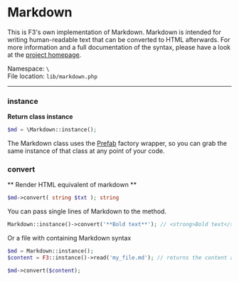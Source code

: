 # Markdown
This is F3's own implementation of Markdown. Markdown is intended for writing human-readable text that can be converted to HTML afterwards. For more information and a full documentation of the syntax, please have a look at the [project homepage](http://daringfireball.net/projects/markdown/).

Namespace: `\` <br/>
File location: `lib/markdown.php`

---

### instance

**Return class instance**

``` php
$md = \Markdown::instance();
```

The Markdown class uses the [Prefab](prefab) factory wrapper, so you can grab the same instance of that class at any point of your code.


### convert
** Render HTML equivalent of markdown **

```php
$md->convert( string $txt ); string
```

You can pass single lines of Markdown to the method.

```php
Markdown::instance()->convert('**Bold text**'); // <strong>Bold text</strong>
```

Or a file with containing Markdown syntax

```php
$md = Markdown::instance();
$content = F3::instance()->read('my_file.md'); // returns the content as string

$md->convert($content);
```



